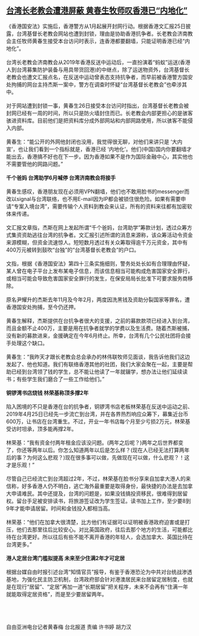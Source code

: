 <!--1619428839000-->
[台湾长老教会遭港屏蔽 黄春生牧师叹香港已“内地化”](https://www.rfa.org/mandarin/yataibaodao/gangtai/hcm0426a-04262021052010.html)
------

<p><span>《香港国安法》实施后，香港警方从1月起展开封网行动。根据香港文汇报25日披露，台湾基督长老教会网站也遭到封锁，理由是协助香港抗争者。长老教会济南教会主任牧师黄春生接受本台访问时表示，连香港都要翻墙，只能证明香港已经“内地化”。</span><br/><br/><span>台湾长老教会济南教会从2019年香港反送中运动后，一直扮演着“蚂蚁”运送(香港人到台湾募集防护装备与用具带货回港)的中继点，除了运送物资外，台湾基督长老教会也遭文汇报点名，在反送中运动曾表态支持抗争者，而早前被香港警方国安处拘捕的网台主持杰斯一案中，警方在调查时怀疑“台湾基督长老教会”也牵涉其中。</span><br/><br/><span>对于网站遭到封锁一事，黄春生26日接受本台访问时指出，台湾基督长老教会被封网已经有一周的时间，所以只是防火墙封住而已。长老教会内部更担心的是骇客骇进资料库。目前他们是把资料库分成外部网站和内部网路使用，所以骇客不能侵入内部。</span><br/><br/><span>黄春生：“能公开的外网他封闭也没用，我觉得很无聊，对他们来讲只是 ‘大内宣’，也让我们看到一个指标就是，香港已经 ‘内地化’。他们(中国)国内你要翻墙才能出去，香港搞不好也在下一步。因为香港如果不是作为国际金融中心，其实他也不需要管他的网路问题。”</span><br/><br/><strong>千个爸妈 台湾助学6月喊停 台湾济南教会将接手</strong><br/><br/><span>黄春生感叹，香港朋友现在必须用VPN翻墙，他们也不敢用脸书的messenger而改以signal与台湾联络，也不用E-mail因为IP都会被锁住很危险。如果有需要申请“专案入境台湾”，需要传输个人资料到教会来认证，所有的资料来往都有加密软体来传递。</span><br/><br/><span>文汇报文章指，杰斯在网上发起所谓“千个爸妈，台湾助学”筹款计划，透过众筹方式集资资助逃往台湾的抗争者。文汇报引述所谓的消息来源称，该众筹活动令资金来源模糊，但资金流速惊人。短短数月透过有关众筹取得逾千万元资金，其中有400万元被转到鼓吹“台独”的“台湾基督长老教会”的户口。</span><br/><br/><span>文指，根据《香港国安法》第四十三条实施细则，警务处处长如有合理理由怀疑，某人曾在电子平台上发布某电子信息，而该信息相当可能构成危害国家安全罪行，或相当可能会导致危害国家安全罪行的发生，在保安局局长批准下可要求服务商移除。</span><br/><br/><span>原名尹耀升的杰斯去年11月及今年2月，两度因洗黑钱及资助分裂国家等罪名，遭香港国安处拘捕，至今仍还押。</span><br/><br/><span>黄春生解释，杰斯提供在台抗争者很大的支援，之前的募款款项已经进入到台湾，而且金额不止400万，主要是用在抗争者就学的学费以及生活费。随着杰斯被捕，没有新的募款进来，金援确定在今年6月终止。所幸，台湾有几个公民社团将会接手处理这个缺口。</span><br/><br/><span>黄春生：“我昨天才跟长老教会总会承办的林伟联牧师见面谈，我告诉他我们这边发起了、他也知道。我们有联络香港其他的社团，我们大家会聚在一起，主要是帮助已经到台湾领了钱的学生，总不能让他读了一年就辍学，想办法让他们延续读书；有些学生我们磨合了一些工作给他们。”</span><br/><br/><strong>铜锣湾书店烧钱 林荣基称顶多撑2年</strong><br/><br/><span>陷入困境的不只是香港在台的抗争者，铜锣湾书店老板林荣基在反送中运动之前、2019年4月25日已经先一步流亡到台湾，并在各界热烈响应众筹下，募集近台币600万，让书店在台湾重生。不过，开业一年书店每个月至少亏损2万元，林荣基受访时坦承，顶多能再撑2年。</span><br/><br/><span>林荣基：“我有资金付两年租金应该没问题。(两年之后呢？)两年之后世界都变了，你还等两年以后。你怎么知道两年以后是怎么样？(现在人已经无法打算两年后的事？为何这么悲观？)现在很多事可以做，先做现在可以做，什么悲观？！这才是乐观！”</span><br/><br/><span>尽管自己已经流亡到台湾超过2年，不过，林荣基在脸书分享来自加拿大港人的来信称，好多香港人仍不明白，逃亡海外最重要是取得身份，最快捷的办法是去加拿大申请难民。其中还提及，台湾的问题是，如果没钱搞投资移民，很难得到居留权。留台手足被安排读书，将旅游签证改为学生签证。读书加上工作，至少要8到9年才能申请居留。时间和金钱投入都相当高。</span><br/><br/><span>林荣基：“他们在加拿大很清楚，比方他们有证据可以证明被香港政府迫害或是打压，他们去那里往后比较安心。对比英国政府，往后去那个地方的生活，可能都比待在台湾更好。所以往后有些不能不离开香港的年轻人，会选加拿大、英国比待在台湾更多。”</span><br/><br/><strong>港人定居台湾门槛拟提高 未来至少住满2年才可定居</strong><br/><br/><span>根据台媒自由时报引述台湾“知情官员”报导，有鉴于香港恐沦为中共对台统战渗透基地，为强化民主防卫机制，台湾政府部会针对港澳居民来台居留定居制度，也就是在现行“居留”、“定居”再加一道“长期居留”把关程序，未来不会再有“住满一年就能取得定居资格”，而是至少要居留两年。</span><br/><br/><br/><br/><br/><span>自由亚洲电台记者黄春梅 台北报道 责编 许书婷 胡力汉</span></p>
